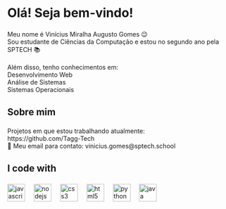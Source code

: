 <h1 align="left">Olá! Seja bem-vindo!</h1>

###

<p align="left">Meu nome é Vinícius Miralha Augusto Gomes 😉  <br>Sou estudante de Ciências da Computação e estou no segundo ano pela SPTECH 📚<br><br>Além disso, tenho conhecimentos em:  <br>Desenvolvimento Web  <br>Análise de Sistemas  <br>Sistemas Operacionais</p>

###

<h2 align="left">Sobre mim</h2>

###

<p align="left">Projetos em que estou trabalhando atualmente:  <br>https://github.com/Tagg-Tech  <br>📧 Meu email para contato: vinicius.gomes@sptech.school</p>

###

<h2 align="left">I code with</h2>

###

<div align="left">
  <img src="https://cdn.jsdelivr.net/gh/devicons/devicon/icons/javascript/javascript-original.svg" height="40" alt="javascript logo"  />
  <img width="12" />
  <img src="https://cdn.jsdelivr.net/gh/devicons/devicon/icons/nodejs/nodejs-original.svg" height="40" alt="nodejs logo"  />
  <img width="12" />
  <img src="https://cdn.jsdelivr.net/gh/devicons/devicon/icons/css3/css3-original.svg" height="40" alt="css3 logo"  />
  <img width="12" />
  <img src="https://cdn.jsdelivr.net/gh/devicons/devicon/icons/html5/html5-original.svg" height="40" alt="html5 logo"  />
  <img width="12" />
  <img src="https://cdn.jsdelivr.net/gh/devicons/devicon/icons/python/python-original.svg" height="40" alt="python logo"  />
  <img width="12" />
  <img src="https://cdn.jsdelivr.net/gh/devicons/devicon/icons/java/java-original.svg" height="40" alt="java logo"  />
</div>

###

